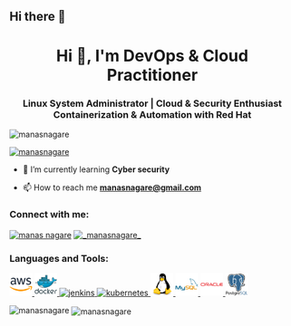 ## Hi there 👋
<h1 align="center">Hi 👋, I'm DevOps & Cloud Practitioner</h1>
<h3 align="center">Linux System Administrator | Cloud & Security Enthusiast Containerization & Automation with Red Hat</h3>

<p align="left"> <img src="https://komarev.com/ghpvc/?username=manasnagare&label=Profile%20views&color=0e75b6&style=flat" alt="manasnagare" /> </p>

<p align="left"> <a href="https://github.com/ryo-ma/github-profile-trophy"><img src="https://github-profile-trophy.vercel.app/?username=manasnagare" alt="manasnagare" /></a> </p>

- 🌱 I’m currently learning **Cyber security**

- 📫 How to reach me **manasnagare@gmail.com**

<h3 align="left">Connect with me:</h3>
<p align="left">
<a href="https://linkedin.com/in/manas nagare" target="blank"><img align="center" src="https://raw.githubusercontent.com/rahuldkjain/github-profile-readme-generator/master/src/images/icons/Social/linked-in-alt.svg" alt="manas nagare" height="30" width="40" /></a>
<a href="https://instagram.com/_manasnagare_" target="blank"><img align="center" src="https://raw.githubusercontent.com/rahuldkjain/github-profile-readme-generator/master/src/images/icons/Social/instagram.svg" alt="_manasnagare_" height="30" width="40" /></a>
</p>

<h3 align="left">Languages and Tools:</h3>
<p align="left"> <a href="https://aws.amazon.com" target="_blank" rel="noreferrer"> <img src="https://raw.githubusercontent.com/devicons/devicon/master/icons/amazonwebservices/amazonwebservices-original-wordmark.svg" alt="aws" width="40" height="40"/> </a> <a href="https://www.docker.com/" target="_blank" rel="noreferrer"> <img src="https://raw.githubusercontent.com/devicons/devicon/master/icons/docker/docker-original-wordmark.svg" alt="docker" width="40" height="40"/> </a> <a href="https://www.jenkins.io" target="_blank" rel="noreferrer"> <img src="https://www.vectorlogo.zone/logos/jenkins/jenkins-icon.svg" alt="jenkins" width="40" height="40"/> </a> <a href="https://kubernetes.io" target="_blank" rel="noreferrer"> <img src="https://www.vectorlogo.zone/logos/kubernetes/kubernetes-icon.svg" alt="kubernetes" width="40" height="40"/> </a> <a href="https://www.linux.org/" target="_blank" rel="noreferrer"> <img src="https://raw.githubusercontent.com/devicons/devicon/master/icons/linux/linux-original.svg" alt="linux" width="40" height="40"/> </a> <a href="https://www.mysql.com/" target="_blank" rel="noreferrer"> <img src="https://raw.githubusercontent.com/devicons/devicon/master/icons/mysql/mysql-original-wordmark.svg" alt="mysql" width="40" height="40"/> </a> <a href="https://www.oracle.com/" target="_blank" rel="noreferrer"> <img src="https://raw.githubusercontent.com/devicons/devicon/master/icons/oracle/oracle-original.svg" alt="oracle" width="40" height="40"/> </a> <a href="https://www.postgresql.org" target="_blank" rel="noreferrer"> <img src="https://raw.githubusercontent.com/devicons/devicon/master/icons/postgresql/postgresql-original-wordmark.svg" alt="postgresql" width="40" height="40"/> </a> </p>

<p><img align="left" src="https://github-readme-stats.vercel.app/api/top-langs?username=manasnagare&show_icons=true&locale=en&layout=compact" alt="manasnagare" /></p>

<p>&nbsp;<img align="center" src="https://github-readme-stats.vercel.app/api?username=manasnagare&show_icons=true&locale=en" alt="manasnagare" /></p>
